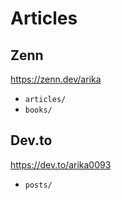 # Articles
## Zenn
https://zenn.dev/arika

* `articles/`
* `books/`

## Dev.to
https://dev.to/arika0093

* `posts/`


